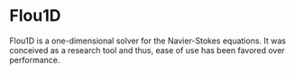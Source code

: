# Flou1D

Flou1D is a one-dimensional solver for the Navier-Stokes equations. It was conceived as a research
tool and thus, ease of use has been favored over performance.

<!-- ### Forbidden keywords

* PDE
* TimeIntegrator
* Sensor
* TruncError
* TwoPointFlux
* DissipativeFlux
* RiemannSolver
* ArtViscousFlux

### Working on

* Sensor for WENO: tau or not??
* WENO epsilon =? dx
* WENO only with Dirichlet BDs
* Sensor with integeral?? -->
